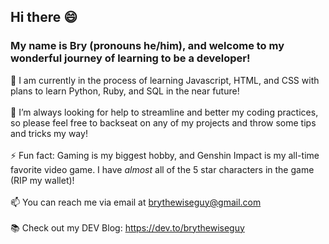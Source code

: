 ## Hi there 😄

### My name is Bry (pronouns he/him), and welcome to my wonderful journey of learning to be a developer!

🌱 I am currently in the process of learning Javascript, HTML, and CSS with plans to learn Python, Ruby, and SQL in the near future!
<br>
<br>
🤔 I’m always looking for help to streamline and better my coding practices, so please feel free to backseat on any of my projects and throw some tips and tricks my way!
<br>
<br>
⚡ Fun fact: Gaming is my biggest hobby, and Genshin Impact is my all-time favorite video game. I have _almost_ all of the 5 star characters in the game (RIP my wallet)!
<br>
<br>
📫 You can reach me via email at brythewiseguy@gmail.com
<br>
<br>
📚 Check out my DEV Blog: https://dev.to/brythewiseguy
